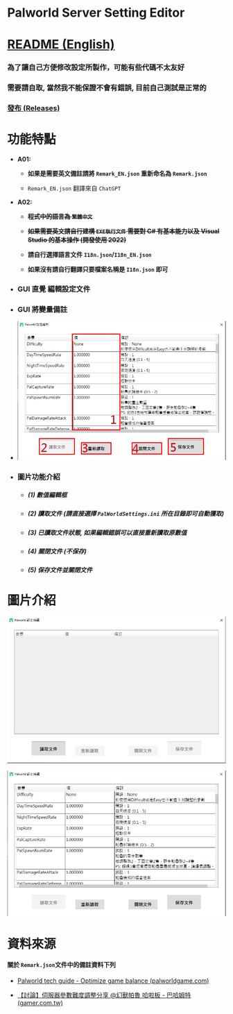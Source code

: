 # Palworld Server Setting Editor

# [README (English)](./README_EN.md)

### 為了讓自己方便修改設定所製作，可能有些代碼不太友好

### 需要請自取, 當然我不能保證不會有錯誤, 目前自己測試是正常的

### [發布 (Releases)](https://github.com/murayuki/PalWorld-SettingTools/releases)

# 功能特點

- **A01:**
  
  - **如果是需要英文備註請將 `Remark_EN.json` 重新命名為 `Remark.json`**
  
  - `Remark_EN.json` 翻譯來自 ``ChatGPT``

- **A02:**
  
  - ~~**程式中的語言為 `繁體中文`**~~
  
  - ~~**如果需要英文請自行建構 `EXE執行文件` 需要對 C# 有基本能力以及 Visual Studio 的基本操作 (開發使用 2022)**~~
  
  - **請自行選擇語言文件 `I18n.json`/`I18n_EN.json`**
  
  - **如果沒有請自行翻譯只要檔案名稱是 `I18n.json` 即可**
* ### **GUI 直覺 編輯設定文件**

* ### **GUI 將變量備註**

* ![img03](./Images/img03.png)

* ### 圖片功能介紹
  
  - ##### **(1) 數值編輯框**
  
  - ##### **(2) 讀取文件 (請直接選擇 `PalWorldSettings.ini` 所在目錄即可自動獲取)**
  
  - ##### **(3) 已讀取文件狀態, 如果編輯錯誤可以直接重新讀取原數值**
  
  - ##### **(4) 關閉文件 (不保存)**
  
  - ##### **(5) 保存文件並關閉文件**

# 圖片介紹

![img01](./Images/img01.png)

![img02](./Images/img02.png)

# 資料來源

#### **關於 `Remark.json`文件中的備註資料下列**

- [Palworld tech guide - Optimize game balance (palworldgame.com)](https://tech.palworldgame.com/optimize-game-balance)

- [【討論】伺服器參數難度調整分享 @幻獸帕魯 哈啦板 - 巴哈姆特 (gamer.com.tw)](https://forum.gamer.com.tw/C.php?bsn=71458&snA=227)
